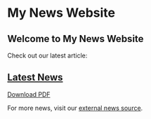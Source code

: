 <!DOCTYPE html>
<html>
<head>
    <h1>My News Website</h1>
<head>
<body>
    <h2>Welcome to My News Website</h2>
    <p>Check out our latest article:</p>
    <h2><a href="/BasicWebDev/Online News Article.pdf">Latest News</a></h2>
    <p><a href="article.pdf" target="_blank">Download PDF</a></p>
    <p>For more news, visit our <a href="/BasicWebDev/" target="_blank">external news source</a>.</p>
</body>
</html>
